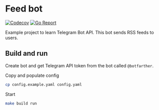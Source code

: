 # Feed bot

[![Codecov](https://codecov.io/gh/tetafro/feed-bot/branch/master/graph/badge.svg)](https://codecov.io/gh/tetafro/feed-bot)
[![Go Report](https://goreportcard.com/badge/github.com/tetafro/feed-bot)](https://goreportcard.com/report/github.com/tetafro/feed-bot)

Example project to learn Telegram Bot API. This bot sends RSS feeds to users.

## Build and run

Create bot and get Telegram API token from the bot called `@botfarther`.

Copy and populate config
```sh
cp config.example.yaml config.yaml
```

Start
```sh
make build run
```
